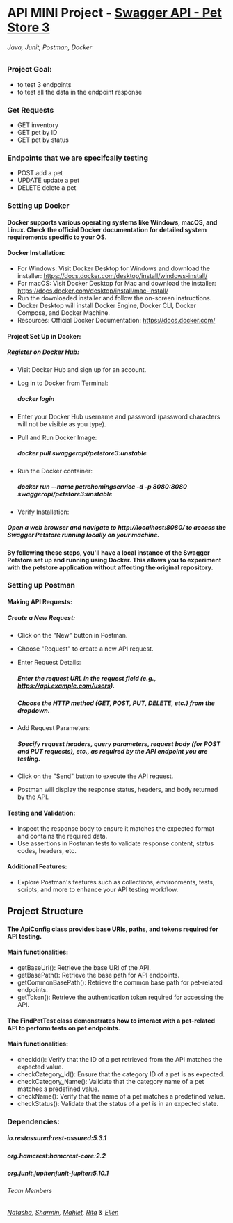 # API MINI Project - [Swagger API - Pet Store 3](https://github.com/swagger-api/swagger-petstore)
###### Java, Junit, Postman, Docker

### Project Goal:
- to test 3 endpoints
- to test all the data in the endpoint response

### Get Requests
- GET inventory
- GET pet by ID
- GET pet by status

### Endpoints that we are specifcally testing
- POST add a pet
- UPDATE update a pet
- DELETE delete a pet

### Setting up Docker

#### Docker supports various operating systems like Windows, macOS, and Linux. Check the official Docker documentation for detailed system requirements specific to your OS.

#### Docker Installation: 

- For Windows: Visit Docker Desktop for Windows and download the installer: https://docs.docker.com/desktop/install/windows-install/
- For macOS: Visit Docker Desktop for Mac and download the installer: https://docs.docker.com/desktop/install/mac-install/
- Run the downloaded installer and follow the on-screen instructions.
- Docker Desktop will install Docker Engine, Docker CLI, Docker Compose, and Docker Machine.
- Resources: Official Docker Documentation: https://docs.docker.com/

#### Project Set Up in Docker: 

##### Register on Docker Hub:

- Visit Docker Hub and sign up for an account.
- Log in to Docker from Terminal:

  ##### docker login
  
- Enter your Docker Hub username and password (password characters will not be visible as you type).
- Pull and Run Docker Image:

  ##### docker pull swaggerapi/petstore3:unstable
  
- Run the Docker container:

  ##### docker run --name petrehomingservice -d -p 8080:8080 swaggerapi/petstore3:unstable

- Verify Installation:

##### Open a web browser and navigate to http://localhost:8080/ to access the Swagger Petstore running locally on your machine.
  
#### By following these steps, you'll have a local instance of the Swagger Petstore set up and running using Docker. This allows you to experiment with the petstore application without affecting the original repository.

### Setting up Postman

#### Making API Requests:

##### Create a New Request:

- Click on the "New" button in Postman.
- Choose "Request" to create a new API request.
- Enter Request Details:

  ##### Enter the request URL in the request field (e.g., https://api.example.com/users).
  ##### Choose the HTTP method (GET, POST, PUT, DELETE, etc.) from the dropdown.

- Add Request Parameters:

  ##### Specify request headers, query parameters, request body (for POST and PUT requests), etc., as required by the API endpoint you are testing.

 - Click on the "Send" button to execute the API request.
 - Postman will display the response status, headers, and body returned by the API.

#### Testing and Validation:

- Inspect the response body to ensure it matches the expected format and contains the required data.
-  Use assertions in Postman tests to validate response content, status codes, headers, etc.

#### Additional Features:

- Explore Postman's features such as collections, environments, tests, scripts, and more to enhance your API testing workflow.

## Project Structure

#### The ApiConfig class provides base URIs, paths, and tokens required for API testing.

#### Main functionalities: 

- getBaseUri(): Retrieve the base URI of the API.
- getBasePath(): Retrieve the base path for API endpoints.
- getCommonBasePath(): Retrieve the common base path for pet-related endpoints.
- getToken(): Retrieve the authentication token required for accessing the API.

#### The FindPetTest class demonstrates how to interact with a pet-related API to perform tests on pet endpoints.

#### Main functionalities: 

- checkId(): Verify that the ID of a pet retrieved from the API matches the expected value.
- checkCategory_Id(): Ensure that the category ID of a pet is as expected.
- checkCategory_Name(): Validate that the category name of a pet matches a predefined value.
- checkName(): Verify that the name of a pet matches a predefined value.
- checkStatus(): Validate that the status of a pet is in an expected state.

### Dependencies: 

##### io.restassured:rest-assured:5.3.1
##### org.hamcrest:hamcrest-core:2.2
##### org.junit.jupiter:junit-jupiter:5.10.1

###### Team Members
###### [Natasha](https://github.com/NatashaFasanotti), [Sharmin](https://github.com/sharminakth), [Mahlet](https://github.com/mahletjoseph9), [Rita](https://github.com/ritaqmiranda) & [Ellen](https://github.com/annwyl21)


